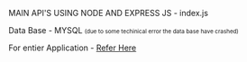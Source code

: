 MAIN API'S USING NODE AND EXPRESS JS - index.js 

Data Base - MYSQL <span style='font-size:10px' >(due to some techinical error the data base have crashed)<span>

For entier Application - <a href="https://github.com/harikiran5184/TimeTable/tree/main" >Refer Here</a>
